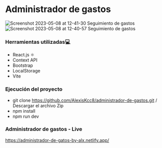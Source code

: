 # Administrador de gastos

![Screenshot 2023-05-08 at 12-41-30 Seguimiento de gastos](https://user-images.githubusercontent.com/75916617/236905785-65d9654f-476d-4216-9f11-5a01310531e6.png)
![Screenshot 2023-05-08 at 12-40-57 Seguimiento de gastos](https://user-images.githubusercontent.com/75916617/236906427-6eaaa610-ea10-419d-bef7-03a51ccae8ca.png)

### Herramientas utilizadas💻
- React.js  ⚛️
- Context API
- Bootstrap
- LocalStorage
- Vite

### Ejecución del proyecto
- git clone https://github.com/AlexisKcc8/administrador-de-gastos.git / Descargar el archivo Zip
- npm install
- npm run dev

### Administrador de gastos - Live
https://administrador-de-gatos-by-alx.netlify.app/

